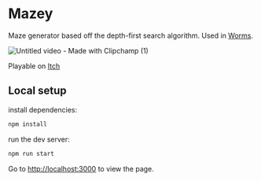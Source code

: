 # Mazey
Maze generator based off the depth-first search algorithm. Used in [Worms](https://darionmccoy.itch.io/worms).

![Untitled video - Made with Clipchamp (1)](https://github.com/user-attachments/assets/ba3f8132-ee20-4a5b-9c00-ac427346af1e)

Playable on [Itch](https://darionmccoy.itch.io/worms-maze-generator)

## Local setup

install dependencies:

```bash
npm install
```

run the dev server:

```bash
npm run start
```

Go to [http://localhost:3000](http://localhost:3000) to view the page.
